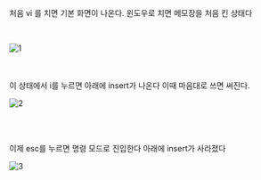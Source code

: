
처음 vi 를 치면 기본 화면이 나온다. 윈도우로 치면 메모장을 처음 킨 상태다

<br>

![1](https://github.com/fxzz/CentOS/assets/3148006/d45f9fe3-fa17-46fa-aa8a-14b8509cf9ff)

<br><br>
이 상태에서 i를 누르면 아래에 insert가 나온다 이때 마음대로 쓰면 써진다.

![2](https://github.com/fxzz/CentOS/assets/3148006/ecb54000-2abf-4a6d-803a-65df982ca77c)

<br><br>

이제 esc를 누르면 명령 모드로 진입한다 아래에 insert가 사라졌다

![3](https://github.com/fxzz/CentOS/assets/3148006/b4277498-07dc-4b6e-a4f6-c8d4d97a5574)
